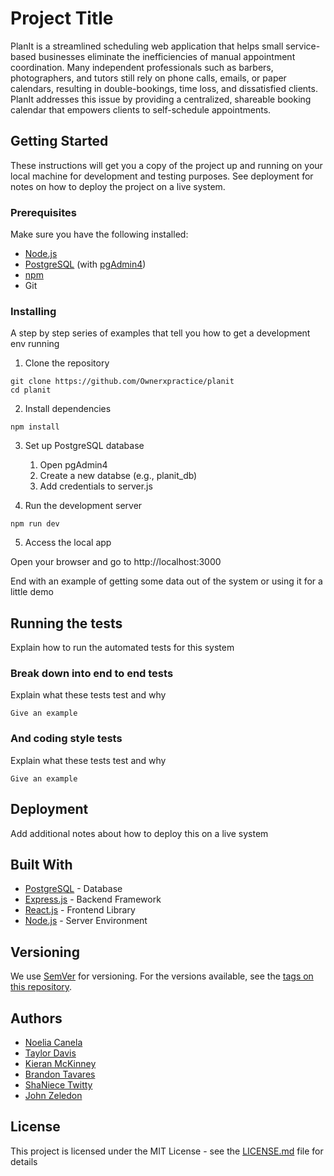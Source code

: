 # Project Title

PlanIt is a streamlined scheduling web application that helps small service-based businesses eliminate the inefficiencies of manual appointment coordination. Many independent professionals such as barbers, photographers, and tutors still rely on phone calls, emails, or paper calendars, resulting in double-bookings, time loss, and dissatisfied clients. PlanIt addresses this issue by providing a centralized, shareable booking calendar that empowers clients to self-schedule appointments.

## Getting Started

These instructions will get you a copy of the project up and running on your local machine for development and testing purposes. See deployment for notes on how to deploy the project on a live system.

### Prerequisites

Make sure you have the following installed:

- [Node.js](https://nodejs.org/)
- [PostgreSQL](https://www.postgresql.org/) (with [pgAdmin4](https://www.pgadmin.org/))
- [npm](https://www.npmjs.com/)
- Git

### Installing

A step by step series of examples that tell you how to get a development env running

1. Clone the repository

```
git clone https://github.com/Ownerxpractice/planit
cd planit
```
2. Install dependencies

```
npm install
```
3. Set up PostgreSQL database

    1. Open pgAdmin4
    2. Create a new databse (e.g., planit_db)
    3. Add credentials to server.js

4. Run the development server

```
npm run dev
```

5. Access the local app

Open your browser and go to http://localhost:3000

End with an example of getting some data out of the system or using it for a little demo

## Running the tests

Explain how to run the automated tests for this system

### Break down into end to end tests

Explain what these tests test and why

```
Give an example
```

### And coding style tests

Explain what these tests test and why

```
Give an example
```

## Deployment

Add additional notes about how to deploy this on a live system

## Built With

* [PostgreSQL](https://www.postgresql.org/) - Database
* [Express.js](https://expressjs.com/) - Backend Framework
* [React.js](https://reactjs.org/) - Frontend Library
* [Node.js](https://nodejs.org/) - Server Environment

## Versioning

We use [SemVer](http://semver.org/) for versioning. For the versions available, see the [tags on this repository](https://github.com/your/project/tags). 

## Authors

* [Noelia Canela](https://github.com/noeliacanela229)
* [Taylor Davis](https://github.com/tjdavis51)
* [Kieran McKinney](https://github.com/affengold)
* [Brandon Tavares](https://github.com/Btavares64)
* [ShaNiece Twitty](https://github.com/STwittyDataLab)
* [John Zeledon](https://github.com/jaz265nau)

## License

This project is licensed under the MIT License - see the [LICENSE.md](LICENSE.md) file for details